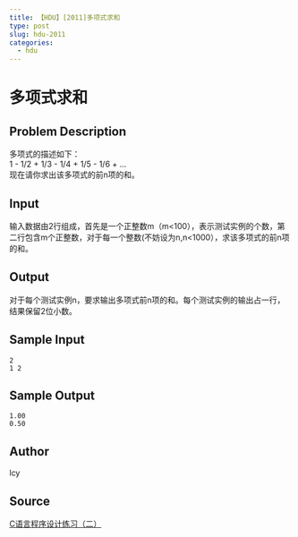 ```yaml
---
title: 【HDU】[2011]多项式求和
type: post
slug: hdu-2011
categories:
  - hdu
---
```


# 多项式求和

## Problem Description

多项式的描述如下：  
1 - 1/2 + 1/3 - 1/4 + 1/5 - 1/6 + ...  
现在请你求出该多项式的前n项的和。

## Input

输入数据由2行组成，首先是一个正整数m（m<100），表示测试实例的个数，第二行包含m个正整数，对于每一个整数(不妨设为n,n<1000），求该多项式的前n项的和。

## Output

对于每个测试实例n，要求输出多项式前n项的和。每个测试实例的输出占一行，结果保留2位小数。

## Sample Input

```
2
1 2
```

## Sample Output

```
1.00
0.50
```

## Author

lcy

## Source

[C语言程序设计练习（二）](https://acm.hdu.edu.cn//search.php?field=problem&key=C%D3%EF%D1%D4%B3%CC%D0%F2%C9%E8%BC%C6%C1%B7%CF%B0%A3%A8%B6%FE%A3%A9&source=1&searchmode=source)
